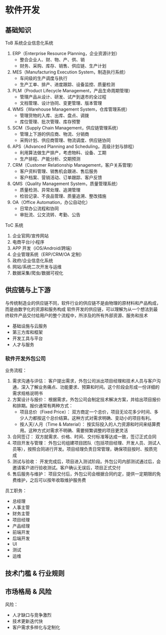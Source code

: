 # 软件开发



## 基础知识


ToB 系统企业信息化系统
1. ERP（Enterprise Resource Planning，企业资源计划）
    - 整合企业人、财、物、产、供、销
    - 财务、采购、库存、销售、供应链、生产计划
2. MES（Manufacturing Execution System，制造执行系统）
    - 车间级的生产调度与执行
    - 生产工单、排产、进度跟踪、设备监控、质量检测
3. PLM（Product Lifecycle Management，产品生命周期管理）
    - 管理产品从设计、研发、试产到退市的全过程
    - 文档管理、设计协同、变更管理、版本管理
4. WMS（Warehouse Management System，仓库管理系统）
    - 管理货物的入库、出库、盘点、调拨
    - 库位管理、批次管理、库存预警
5. SCM（Supply Chain Management，供应链管理系统）
    - 管理上下游的供应商、物流、分销商
    - 采购计划、供应商管理、物流调度、供应链协同
6. APS（Advanced Planning and Scheduling，高级计划与排程）
    - 利用算法做生产排产，考虑物料、设备、工期
    - 生产排程、产能分析、交期预测
7. CRM（Customer Relationship Management，客户关系管理）
    - 客户资料管理、销售机会跟进、售后服务
    - 客户档案、营销活动、订单跟踪、客户反馈
8. QMS（Quality Management System，质量管理系统）
    - 质量检测、异常处理、追溯管理
    - 检验记录、不良品管理、质量追溯、整改措施
9. OA（Office Automation，办公自动化）
    - 日常办公流程和协同
    - 审批流、公文流转、考勤、公告


ToC 系统
1. 企业官网/宣传网站
2. 电商平台/小程序
3. APP 开发（iOS/Android/跨端）
4. 企业管理系统（ERP/CRM/OA 定制）
5. 政府/企业信息化系统
6. 网站/系统二次开发与运维
7. 数据采集/爬虫/数据可视化



## 供应链与上下游

与传统制造业的供应链不同，软件行业的供应链不是由物理的原材料和产品构成，而是由数字化的资源和服务构成
软件开发的供应链，可以理解为从一个想法到最终软件产品交付给用户的整个流程中，所涉及的所有外部资源、服务和技术
- 基础设施与云服务
- 第三方库和框架
- 开发工具与平台
- 人才与服务


### 软件开发外包公司

业务流程：
1. 需求沟通与评估： 客户提出需求，外包公司派出项目经理和技术人员与客户沟通，深入了解业务痛点、功能要求、预算和时间。这个阶段会形成一份详细的需求规格说明书
2. 方案设计与报价： 根据需求，外包公司会制定技术解决方案，并给出项目报价和排期。报价通常有两种方式：
    - 项目总价（Fixed Price）： 双方商定一个总价，项目无论花多少时间、多少人力都按这个总价结算。这种方式对需求明确、变动小的项目有利。
    - 按人天/人月（Time & Material）： 按实际投入的人力资源和时间来结算费用。这种方式对需求不明确、需要频繁调整的项目更灵活
3. 合同签订： 双方就需求、价格、时间、交付标准等达成一致，签订正式合同
4. 项目开发与管理： 外包公司组建项目团队（包括项目经理、开发人员、测试人员等），按照合同进行开发。项目经理负责日常管理，确保项目按时、按质完成
5. 测试与验收： 开发完成后，项目进入测试阶段。外包公司内部测试通过后，会邀请客户进行验收测试。客户确认无误后，项目正式交付
6. 售后服务与维护： 项目交付后，外包公司会根据合同约定，提供一定期限的免费维护，之后可以按年收取维护服务费


员工职务：
- 总经理
- 人事主管
- 财务主管
- 项目经理
- 产品经理
- 前端开发
- 后端开发
- UI
- 测试
- 运维



## 技术门槛 & 行业规则




## 市场格局 & 风险

风险：
- 人才缺口与竞争激烈
- 技术更新迭代快
- 客户需求多样化与定制化